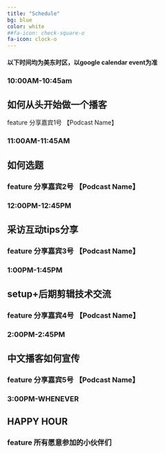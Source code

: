 ```yaml
---
title: "Schedule"
bg: blue
color: white
##fa-icon: check-square-o
fa-icon: clock-o
---
```


#### 以下时间均为美东时区，以google calendar event为准  

### 10:00AM-10:45am  
## 如何从头开始做一个播客
feature 分享嘉宾1号 【Podcast Name】  

### 11:00AM-11:45AM  
## 如何选题
### feature 分享嘉宾2号 【Podcast Name】

### 12:00PM-12:45PM  
## 采访互动tips分享
### feature 分享嘉宾3号 【Podcast Name】

### 1:00PM-1:45PM  
## setup+后期剪辑技术交流
### feature 分享嘉宾4号 【Podcast Name】

### 2:00PM-2:45PM  
## 中文播客如何宣传
### feature 分享嘉宾5号 【Podcast Name】

### 3:00PM-WHENEVER  
## HAPPY HOUR
### feature 所有愿意参加的小伙伴们
